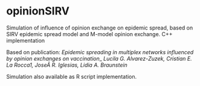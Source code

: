 # opinionSIRV
Simulation of influence of opinion exchange on epidemic spread, based on SIRV epidemic spread model and M-model opinion exchange. C++ implementation

Based on publication: 
*Epidemic spreading in multiplex networks influenced by opinion exchanges on vaccination*_
_Lucila G. Alvarez-Zuzek, Cristian E. La Rocca1, JoseÂ R. Iglesias, Lidia A. Braunstein_

Simulation also available as R script implementation.
